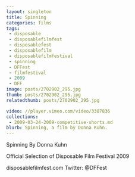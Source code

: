 ```yaml
---
layout: singleton
title: Spinning
categories: films
tags:
 - disposable
 - disposablefilmfest
 - disposablefest
 - disposablefilm
 - disposablefilmfestival
 - spinning
 - DFFest
 - filmfestival
 - 2009
 - DFF
image: posts/2702902_295.jpg
thumb: posts/2702902_295.jpg
relatedthumb: posts/2702902_295.jpg

video: //player.vimeo.com/video/3387836
collections:
 - 2009-03-24-2009-competitive-shorts.md
blurb: Spinning, a film by Donna Kuhn.
---
```


Spinning
By Donna Kuhn

Official Selection of Disposable Film Festival 2009

disposablefilmfest.com
Twitter: @DFFest